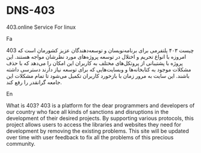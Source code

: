 # DNS-403
403.online Service For linux

Fa

403 چیست
۴۰۳ پلتفرمی برای برنامه‌نویسان و توسعه‌دهندگان عزیز کشورمان است که امروزه با انواع تحریم و اختلال در توسعه پروژه‌های مورد نظرشان مواجه هستند. این پروژه با پشتیبانی از پروتکل‌های مختلف به کاربران این امکان را می‌دهد که با حذف مشکلات موجود به کتابخانه‌ها و وبسایت‌هایی که برای توسعه نیاز دارند دسترسی داشته باشند. این سایت به مرور زمان با بازخورد کاربران تکمیل می‌شود تا تمام مشکلات این جامعه گرانقدر را رفع کند.

En

What is 403?
403 is a platform for the dear programmers and developers of our country who face all kinds of sanctions and disruptions in the development of their desired projects. By supporting various protocols, this project allows users to access the libraries and websites they need for development by removing the existing problems. This site will be updated over time with user feedback to fix all the problems of this precious community.

